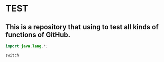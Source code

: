 TEST
===========================
This is a repository that using to test all kinds of functions of GitHub.
---------------------------

```java
import java.lang.*;
```
```
switch
```
